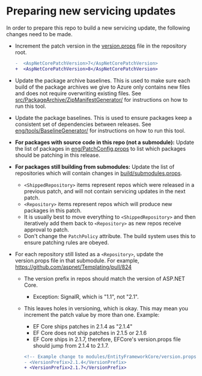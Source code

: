Preparing new servicing updates
===============================

In order to prepare this repo to build a new servicing update, the following changes need to be made.

* Increment the patch version in the [version.props](/version.props) file in the repository root.

    ```diff
    -  <AspNetCorePatchVersion>7</AspNetCorePatchVersion>
    +  <AspNetCorePatchVersion>8</AspNetCorePatchVersion>
    ```

* Update the package archive baselines. This is used to make sure each build of the package archives we give to Azure only contains new files and does
  not require overwriting existing files. See [src/PackageArchive/ZipManifestGenerator/](/src/PackageArchive/ZipManifestGenerator/README.md) for instructions on how to run this tool.

* Update the package baselines. This is used to ensure packages keep a consistent set of dependencies between releases.
  See [eng/tools/BaselineGenerator/](/eng/tools/BaselineGenerator/README.md) for instructions on how to run this tool.

* **For packages with source code in this repo (not a submodule):** Update the list of packages in [eng/PatchConfig.props](/eng/PatchConfig.props) to list which packages should be patching in this release.

* **For packages still building from submodules:** Update the list of repositories which will contain changes in [build/submodules.props](/build/submodules.props).

    * `<ShippedRepository>` items represent repos which were released in a previous patch, and will not contain servicing updates in the next patch.
    * `<Repository>` items represent repos which will produce new packages in this patch.
    * It is usually best to move everything to `<ShippedRepository>` and then iteratively add them back to `<Repository>` as new repos receive approval to patch.
    * Don't change the `PatchPolicy` attribute. The build system uses this to ensure patching rules are obeyed.

* For each repository still listed as a `<Repository>`, update the version.props file in that submodule. For example, https://github.com/aspnet/Templating/pull/824

    * The version prefix in repos should match the version of ASP.NET Core.
        * Exception: SignalR, which is "1.1", not "2.1".
    * This leaves holes in versioning, which is okay. This may mean you increment the patch value by more than one. Example:
        * EF Core ships patches in 2.1.4 as "2.1.4"
        * EF Core does not ship patches in 2.1.5 or 2.1.6
        * EF Core ships in 2.1.7, therefore, EFCore's version.props file should jump from 2.1.4 to 2.1.7.

        ```diff
        <!-- Example change to modules/EntityFrameworkCore/version.props -->
        - <VersionPrefix>2.1.4</VersionPrefix>
        + <VersionPrefix>2.1.7</VersionPrefix>
        ```
